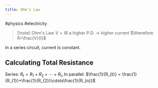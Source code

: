 ```yaml
---
title: Ohm's Law
---
```

#physics #electricity 

> [!note] Ohm's Law
> $V=IR$
> a higher P.D. $\rightarrow$ higher current
> $\therefore R=\frac{V}{I}$

In a series circuit, current is constant.

## Calculating Total Resistance
Series: $R_{t}=R_{1}+R_{2}+\cdots+R_{n}$
In parallel: $\frac{1}{R_{t}} = \frac{1}{R_{1}}+\frac{1}{R_{2}}\cdots\frac{1}{R_{n}}$ 

